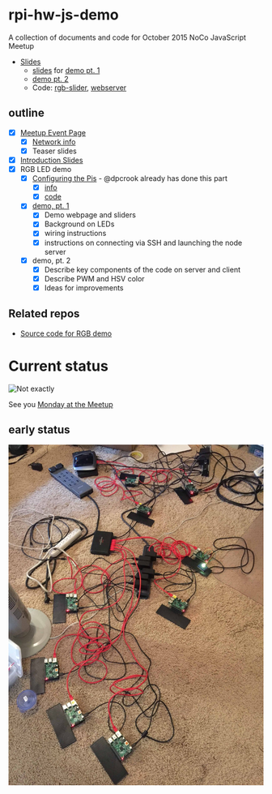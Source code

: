 
# rpi-hw-js-demo

A collection of documents and code for October 2015 NoCo JavaScript Meetup

- [Slides](http://dpcrook.github.io/rpi-hw-js-demo/index.html)
  - [slides](http://dpcrook.github.io/rpi-hw-js-demo/RGB-LED-demo.html) for  [demo pt. 1](https://github.com/dpcrook/rpi-hw-js-demo/blob/gh-pages/demo_notes/demo1.md)
  - [demo pt. 2](https://github.com/dpcrook/rpi-hw-js-demo/blob/gh-pages/demo_notes/demo2.md)
  - Code: [rgb-slider](https://github.com/dpcrook/rgb-slider), [webserver](https://github.com/dpcrook/rpi-hw-js-demo/tree/master/localweb)
  
## outline

 - [x] [Meetup Event Page](http://www.meetup.com/NoCo-JavaScript-Meetup/events/224542835/)
   - [x] [Network info](http://dpcrook.github.io/rpi-hw-js-demo/network.html)
   - [x] Teaser slides
 
 - [x] [Introduction Slides](http://dpcrook.github.io/rpi-hw-js-demo/index.html)
 - [x] RGB LED demo
   - [x] [Configuring the Pis](doc/Configure_Raspian.md) - @dpcrook already has done this part
     - [x] [info](doc/rgb-slider.md)
     - [x] [code](https://github.com/dpcrook/rgb-slider)
   - [x] [demo, pt. 1](http://dpcrook.github.io/rpi-hw-js-demo/RGB-LED-demo.html)
     - [x] Demo webpage and sliders
     - [x] Background on LEDs
     - [x] wiring instructions
     - [x] instructions on connecting via SSH and launching the node server
   - [x] demo, pt. 2
     - [x] Describe key components of the code on server and client
     - [x] Describe PWM and HSV color
     - [x] Ideas for improvements
   
## Related repos

- [Source code for RGB demo](https://github.com/dpcrook/rgb-slider)

# Current status

![Not exactly](http://github.crookster.org/rpi-hw-js-demo/demo_notes/power-cables-frustrated-guy-clarkk.jpg)

See you [Monday at the Meetup](http://www.meetup.com/NoCo-JavaScript-Meetup/events/224542835/)

## early status

![Installing and testing on demo Raspberry Pi](doc/images/Installing_stuff_and_testing.jpeg)

